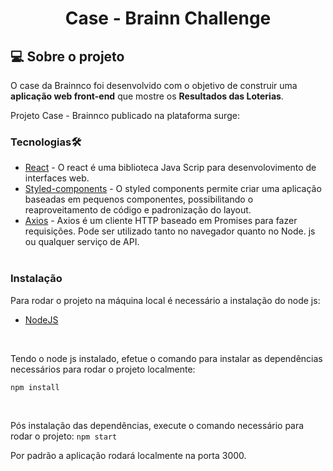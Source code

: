 <h1 align="center">
     Case - Brainn Challenge
</h1>

## 💻 Sobre o projeto

   O case da Brainnco foi desenvolvido com o objetivo de construir uma **aplicação web front-end** que mostre os **Resultados das Loterias**.


Projeto Case - Brainnco publicado na plataforma surge:



### Tecnologias🛠

  - [React](https://pt-br.reactjs.org/)  - O react é uma biblioteca Java Scrip para desenvolovimento de interfaces web.
  - [Styled-components](https://styled-components.com/) - O styled components permite criar uma aplicação baseadas em pequenos componentes, possibilitando o reaproveitamento de código e padronização do layout.
  - [Axios](https://github.com/axios/axios) - Axios é um cliente HTTP baseado em Promises para fazer requisições. Pode ser utilizado tanto no navegador quanto no Node. js ou qualquer serviço de API.
  <br/><br/>

### Instalação

Para rodar o projeto na máquina local é necessário a instalação do node js:
- [NodeJS](https://nodejs.org/en/download/)
<br/>

Tendo o node js instalado, efetue o comando para instalar as dependências necessários para rodar o projeto localmente:
```
npm install 
```
<br/>

Pós instalação das dependências, execute o comando necessário para rodar o projeto:
`npm start`
<br/>

Por padrão a aplicação rodará localmente na porta 3000.
<br/><br/>




